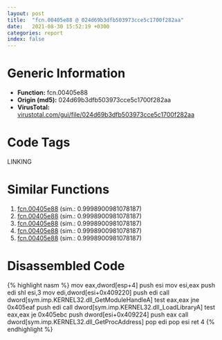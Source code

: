 ```yaml
---
layout: post
title:  "fcn.00405e88 @ 024d69b3dfb503973cce5c1700f282aa"
date:   2021-08-30 15:52:19 +0300
categories: report
index: false
---
```


# Generic Information
- **Function:** fcn.00405e88
- **Origin (md5):** 024d69b3dfb503973cce5c1700f282aa
- **VirusTotal:** [virustotal.com/gui/file/024d69b3dfb503973cce5c1700f282aa][virustotal_ref]

# Code Tags
<span class="tag" id="LINKING">LINKING</span>


# Similar Functions

1. [fcn.00405e88][similar_1_ref] (sim.: 0.9998900981078187)
2. [fcn.00405e88][similar_2_ref] (sim.: 0.9998900981078187)
3. [fcn.00405e88][similar_3_ref] (sim.: 0.9998900981078187)
4. [fcn.00405e88][similar_4_ref] (sim.: 0.9998900981078187)
5. [fcn.00405e88][similar_5_ref] (sim.: 0.9998900981078187)


# Disassembled Code

{% highlight nasm %}
mov eax,dword[esp+4]
push esi
mov esi,eax
push edi
shl esi,3
mov edi,dword[esi+0x409220]
push edi
call dword[sym.imp.KERNEL32.dll_GetModuleHandleA]
test eax,eax
jne 0x405eaf
push edi
call dword[sym.imp.KERNEL32.dll_LoadLibraryA]
test eax,eax
je 0x405ebc
push dword[esi+0x409224]
push eax
call dword[sym.imp.KERNEL32.dll_GetProcAddress]
pop edi
pop esi
ret 4
{% endhighlight %}


[similar_1_ref]: /report/fcn.00405e88@8cfd88d3d8731b3b92d68ac112eaa420
[similar_2_ref]: /report/fcn.00405e88@983fe9598b69120a048e4bbfe8d8764c
[similar_3_ref]: /report/fcn.00405e88@cce7ba37a5ac487b09e8c8d292223615
[similar_4_ref]: /report/fcn.00405e88@c7fe682f7c7558c7fdd843d82131ec2a
[similar_5_ref]: /report/fcn.00405e88@06689e718004fe3ee3bfc132b456240e
[virustotal_ref]: https://www.virustotal.com/gui/file/024d69b3dfb503973cce5c1700f282aa
